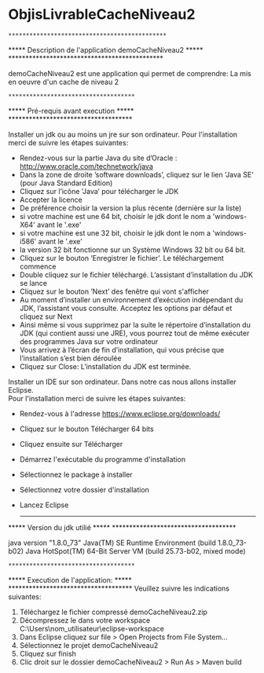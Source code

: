 # ObjisLivrableCacheNiveau2
	*********************************************
*****  	Description de l'application demoCacheNiveau2   *****
	*********************************************

demoCacheNiveau2 est une application qui permet de comprendre:
La mis en oeuvre d'un cache de niveau 2	

	************************************
*****  	     Pré-requis avant execution		*****
	************************************

Installer un jdk ou au moins un jre sur son ordinateur.
Pour l'installation merci de suivre les étapes suivantes:
* Rendez-vous sur la partie Java du site d’Oracle : http://www.oracle.com/technetwork/java
* Dans la zone de droite ’software downloads’, cliquez sur le lien ’Java SE’ (pour Java Standard Edition)
* Cliquez sur l’icône ’Java’ pour télécharger le JDK
* Accepter la licence
* De préférence choisir la version la plus récente (dernière sur la liste)
 * si votre machine est une 64 bit, choisir le jdk dont le nom a 'windows-X64' avant le '.exe'
 * si votre machine est une 32 bit, choisir le jdk dont le nom a 'windows-i586' avant le '.exe'
 * la version 32 bit fonctionne sur un Système Windows 32 bit ou 64 bit.
* Cliquez sur le bouton ’Enregistrer le fichier’. Le téléchargement commence
* Double cliquez sur le fichier téléchargé. L’assistant d’installation du JDK se lance
* Cliquez sur le bouton ’Next’ des fenêtre qui vont s'afficher
* Au moment d’installer un environnement d’exécution indépendant du JDK, l’assistant vous consulte. Acceptez les options par défaut et cliquez sur Next
* Ainsi même si vous supprimez par la suite le répertoire d’installation du JDK (qui contient aussi une JRE), vous pourrez tout de même exécuter des programmes Java sur votre ordinateur
* Vous arrivez à l’écran de fin d’installation, qui vous précise que l’installation s’est bien déroulée 
* Cliquez sur Close: L’installation du JDK est terminée. 

Installer un IDE sur son ordinateur. Dans notre cas nous allons installer Eclipse.  
Pour l'installation merci de suivre les étapes suivantes:
* Rendez-vous à l'adresse https://www.eclipse.org/downloads/
* Cliquez sur le bouton Télécharger 64 bits
* Cliquez ensuite sur Télécharger
* Démarrez l'exécutable du programme d'installation
* Sélectionnez le package à installer
* Sélectionnez votre dossier d'installation
* Lancez Eclipse 

	************************************
*****  		Version du jdk utilié		  	*****
	************************************

java version "1.8.0_73"
Java(TM) SE Runtime Environment (build 1.8.0_73-b02)
Java HotSpot(TM) 64-Bit Server VM (build 25.73-b02, mixed mode)

	************************************
***** 	Execution de l'application:    		*****
	************************************
Veuillez suivre les indications suivantes:
1. Téléchargez le fichier compressé demoCacheNiveau2.zip
2. Décompressez le dans votre workspace C:\Users\nom_utilisateur\eclipse-workspace
3. Dans Eclipse cliquez sur file > Open Projects from File System...
4. Sélectionnez le projet demoCacheNiveau2
5. Cliquez sur finish
6. Clic droit sur le dossier demoCacheNiveau2 > Run As > Maven build
